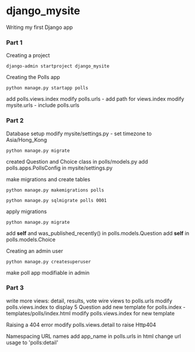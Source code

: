 # django_mysite
 Writing my first Django app

### Part 1
Creating a project

`django-admin startproject django_mysite`

Creating the Polls app

`python manage.py startapp polls`

add polls.views.index
modify polls.urls - add path for views.index
modify mysite.urls - include polls.urls

### Part 2
Database setup
modify mysite/settings.py - set timezone to Asia/Hong_Kong

`python manage.py migrate`

created Question and Choice class in polls/models.py
add polls.apps.PollsConfig in mysite/settings.py

make migrations and create tables 

`python manage.py makemigrations polls`

`python manage.py sqlmigrate polls 0001`

apply migrations

`python manage.py migrate`

add __self__ and was_published_recently() in polls.models.Question
add __self__ in polls.models.Choice

Creating an admin user

`python manage.py createsuperuser`

make poll app modifiable in admin

### Part 3
write more views: detail, results, vote
wire views to polls.urls
modify polls.views.index to display 5 Question
add new template for polls.index - templates/polls/index.html
modify polls.views.index for new template

Raising a 404 error
modify polls.views.detail to raise Http404

Namespacing URL names
add app_name in polls.urls
in html change url usage to 'polls:detail'
